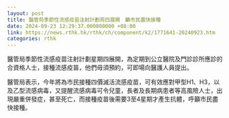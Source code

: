 ```yaml
---
layout: post
title: 醫管局季節性流感疫苗注射計劃周四展開　籲市民盡快接種
date: 2024-09-23 12:29:37.000000000 +08:00
link: https://news.rthk.hk/rthk/ch/component/k2/1771641-20240923.htm
categories: rthk
---
```


醫管局季節性流感疫苗注射計劃星期四展開，為定期到公立醫院及門診診所應診的合資格人士，接種流感疫苗，他們毋須預約，可即場向醫護人員提出。

醫管局表示，今年將為市民接種四價滅活流感疫苗，可有效應對甲型H1、H3，以及乙型流感病毒，又提醒流感病毒可令兒童，長者及長期病患者等高風險人士，出現嚴重併發症，甚至死亡，而接種疫苗後需要3至4星期才產生抗體，呼籲市民盡快接種。
